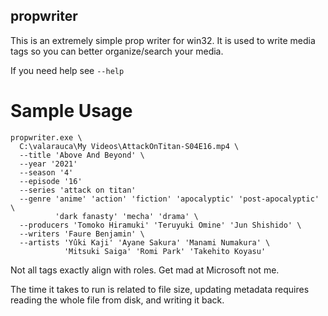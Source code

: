 propwriter
---

This is an extremely simple prop writer for win32.
It is used to write media tags so you can better organize/search
your media.

If you need help see `--help`

# Sample Usage

```
propwriter.exe \
  C:\valarauca\My Videos\AttackOnTitan-S04E16.mp4 \
  --title 'Above And Beyond' \
  --year '2021'
  --season '4'
  --episode '16'
  --series 'attack on titan'
  --genre 'anime' 'action' 'fiction' 'apocalyptic' 'post-apocalyptic' \
          'dark fanasty' 'mecha' 'drama' \
  --producers 'Tomoko Hiramuki' 'Teruyuki Omine' 'Jun Shishido' \
  --writers 'Faure Benjamin' \
  --artists 'Yûki Kaji' 'Ayane Sakura' 'Manami Numakura' \
            'Mitsuki Saiga' 'Romi Park' 'Takehito Koyasu'
```

Not all tags exactly align with roles. Get mad at Microsoft not me.

The time it takes to run is related to file size, updating metadata requires
reading the whole file from disk, and writing it back.
